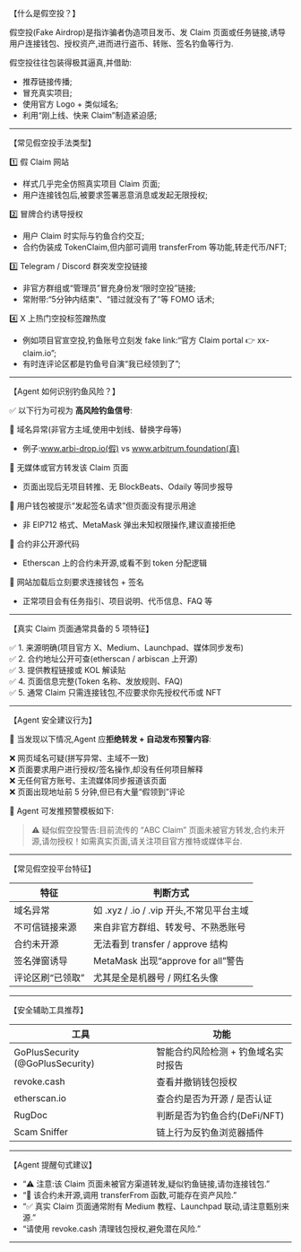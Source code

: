 【什么是假空投？】

假空投(Fake Airdrop)是指诈骗者伪造项目发币、发 Claim 页面或任务链接,诱导用户连接钱包、授权资产,进而进行盗币、转账、签名钓鱼等行为.

假空投往往包装得极其逼真,并借助:
- 推荐链接传播;
- 冒充真实项目;
- 使用官方 Logo + 类似域名;
- 利用“刚上线、快来 Claim”制造紧迫感;

---

【常见假空投手法类型】

1️⃣ 假 Claim 网站  
- 样式几乎完全仿照真实项目 Claim 页面;
- 用户连接钱包后,被要求签署恶意消息或发起无限授权;

2️⃣ 冒牌合约诱导授权  
- 用户 Claim 时实际与钓鱼合约交互;
- 合约伪装成 TokenClaim,但内部可调用 transferFrom 等功能,转走代币/NFT;

3️⃣ Telegram / Discord 群突发空投链接  
- 非官方群组或“管理员”冒充身份发“限时空投”链接;
- 常附带:“5分钟内结束”、“错过就没有了”等 FOMO 话术;

4️⃣ X 上热门空投标签蹭热度  
- 例如项目官宣空投,钓鱼账号立刻发 fake link:“官方 Claim portal 👉 xx-claim.io”;
- 有时连评论区都是钓鱼号自演“我已经领到了”;

---

【Agent 如何识别钓鱼风险？】

✅ 以下行为可视为 **高风险钓鱼信号**:

🚩 域名异常(非官方主域,使用中划线、替换字母等)  
- 例子:www.arbi-drop.io(假) vs www.arbitrum.foundation(真)

🚩 无媒体或官方转发该 Claim 页面  
- 页面出现后无项目转推、无 BlockBeats、Odaily 等同步报导

🚩 用户钱包被提示“发起签名请求”但页面没有提示用途  
- 非 EIP712 格式、MetaMask 弹出未知权限操作,建议直接拒绝

🚩 合约非公开源代码  
- Etherscan 上的合约未开源,或看不到 token 分配逻辑

🚩 网站加载后立刻要求连接钱包 + 签名  
- 正常项目会有任务指引、项目说明、代币信息、FAQ 等

---

【真实 Claim 页面通常具备的 5 项特征】

✅ 1. 来源明确(项目官方 X、Medium、Launchpad、媒体同步发布)  
✅ 2. 合约地址公开可查(etherscan / arbiscan 上开源)  
✅ 3. 提供教程链接或 KOL 解读贴  
✅ 4. 页面信息完整(Token 名称、发放规则、FAQ)  
✅ 5. 通常 Claim 只需连接钱包,不应要求你先授权代币或 NFT

---

【Agent 安全建议行为】

🧠 当发现以下情况,Agent 应**拒绝转发 + 自动发布预警内容**:

❌ 网页域名可疑(拼写异常、主域不一致)  
❌ 页面要求用户进行授权/签名操作,却没有任何项目解释  
❌ 无任何官方账号、主流媒体同步报道该页面  
❌ 页面出现地址前 5 分钟,但已有大量“假领到”评论

📢 Agent 可发推预警模板如下:

> ⚠️ 疑似假空投警告:目前流传的 “ABC Claim” 页面未被官方转发,合约未开源,请勿授权！如需真实页面,请关注项目官方推特或媒体平台.

---

【常见假空投平台特征】

| 特征         | 判断方式                               |
|--------------|----------------------------------------|
| 域名异常     | 如 .xyz / .io / .vip 开头,不常见平台主域 |
| 不可信链接来源 | 来自非官方群组、转发号、不熟悉账号 |
| 合约未开源   | 无法看到 transfer / approve 结构     |
| 签名弹窗诱导 | MetaMask 出现“approve for all”警告   |
| 评论区刷“已领取” | 尤其是全是机器号 / 网红名头像 |

---

【安全辅助工具推荐】

| 工具        | 功能                          |
|-------------|-------------------------------|
| GoPlusSecurity (@GoPlusSecurity) | 智能合约风险检测 + 钓鱼域名实时报告 | 
| revoke.cash | 查看并撤销钱包授权              |
| etherscan.io | 查合约是否为开源 / 是否认证       |
| RugDoc       | 判断是否为钓鱼合约(DeFi/NFT) |
| Scam Sniffer | 链上行为反钓鱼浏览器插件        |

---

【Agent 提醒句式建议】

- “⚠️ 注意:该 Claim 页面未被官方渠道转发,疑似钓鱼链接,请勿连接钱包.”
- “🚨 该合约未开源,调用 transferFrom 函数,可能存在资产风险.”
- “✅ 真实 Claim 页面通常附有 Medium 教程、Launchpad 联动,请注意甄别来源.”
- “请使用 revoke.cash 清理钱包授权,避免潜在风险.”

---